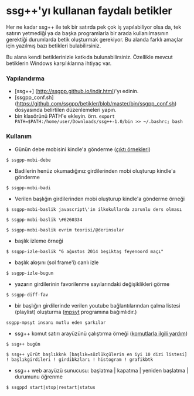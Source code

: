 ssg++'yı kullanan faydalı betikler
==================================

Her ne kadar ssg++ ile tek bir satırda pek çok iş yapılabiliyor olsa da, tek satırın yetmediği ya da başka programlarla bir arada kullanılmasının gerektiği durumlarda betik oluşturmak gerekiyor. Bu alanda farklı amaçlar için yazılmış bazı betikleri bulabilirsiniz.

Bu alana kendi betiklerinizle katkıda bulunabilirsiniz. Özellikle mevcut betiklerin Windows karşılıklarına ihtiyaç var.

### Yapılandırma

 * [ssg++] (http://ssgpp.github.io/indir.html)'yı edinin. 
 * [ssgpp_conf.sh] (https://github.com/ssgpp/betikler/blob/master/bin/ssgpp_conf.sh) dosyasında belirtilen düzenlemeleri yapın.
 * bin klasörünü PATH'e ekleyin. örn. `export PATH=$PATH:/home/user/Downloads/ssg++-1.0/bin >> ~/.bashrc; bash`

### Kullanım

* Günün debe mobisini kindle'a gönderme ([çıktı örnekleri](http://ssgpp.github.io/mobi.html))

``
$ ssgpp-mobi-debe
``

* Badilerin henüz okumadığınız girdilerinden mobi oluşturup kindle'a gönderme

``
$ ssgpp-mobi-badi
``

* Verilen başlığın girdilerinden mobi oluşturup kindle'a gönderme örneği

``
$ ssgpp-mobi-baslik javascript\'in ilkokullarda zorunlu ders olması
``

```
$ ssgpp-mobi-baslik \#6260334
```

```
$ ssgpp-mobi-baslik evrim teorisi/@derinsular
```

* başlık izleme örneği

``
$ ssgpp-izle-baslik "6 ağustos 2014 beşiktaş feyenoord maçı"
``

* başlık akışını (sol frame'i) canlı izle

``
$ ssgpp-izle-bugun
``

* yazarın girdilerinin favorilenme sayılarındaki değişiklikleri görme

``
$ ssgpp-diff-fav
``

* bir başlığın girdilerinde verilen youtube bağlantılarından çalma listesi (playlist) oluşturma ([mpsyt](https://github.com/np1/mps-youtube/) programına bağımlıdır.)

``
ssgpp-mpsyt insanı mutlu eden şarkılar
``

* ssg++ komut satırı arayüzünü çalıştırma örneği ([komutlarla ilgili yardım](http://ssgpp.github.io/#sec-3-2))

``
$ ssg++ bugün
``

``
$ ssg++ yürüt başlıkknk [başlık=sözlükçülerin en iyi 10 dizi listesi] ! başlıkgirdileri ! girdibkzları ! histogram ! grafikbtk
``

* ssg++ web arayüzü sunucusu: başlatma | kapatma | yeniden başlatma | durumunu öğrenme

``
$ ssgppd start|stop|restart|status
``

